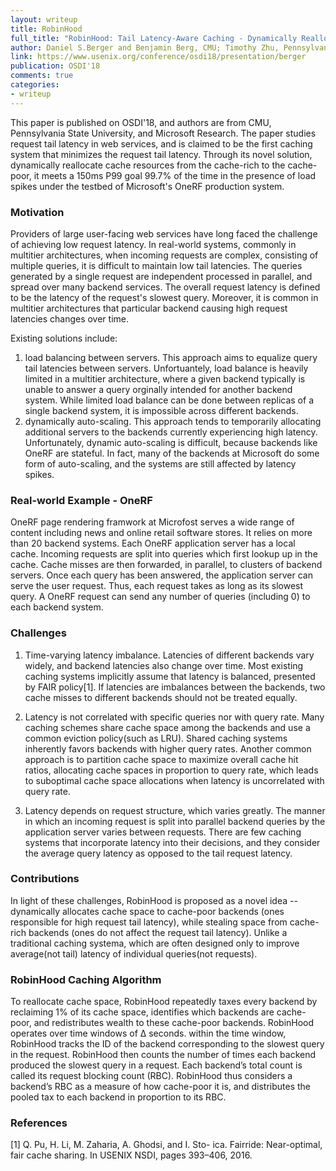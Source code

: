 ```yaml
---
layout: writeup
title: RobinHood
full_title: "RobinHood: Tail Latency-Aware Caching - Dynamically Reallocating from Cache-Rich to Cache-Poor"
author: Daniel S.Berger and Benjamin Berg, CMU; Timothy Zhu, Pennsylvania State University; Mor Harchol-Balter, CMU; and Siddhartha Sen, Microsoft Research
link: https://www.usenix.org/conference/osdi18/presentation/berger
publication: OSDI'18
comments: true
categories:
- writeup
---
```


This paper is published on OSDI'18, and authors are from CMU, Pennsylvania State University, and Microsoft Research.
The paper studies request tail latency in web services, and is claimed to be the first caching system that minimizes the request tail latency. Through its novel solution, dynamically reallocate cache resources from the cache-rich to the cache-poor, it meets a 150ms P99 goal 99.7% of the time in the presence of load spikes under the testbed of Microsoft's OneRF production system.

### Motivation
Providers of large user-facing web services have long faced the challenge of achieving low request latency. In real-world systems, commonly in multitier architectures, when incoming requests are complex, consisting of multiple queries, it is difficult to maintain low tail latencies. The queries generated by a single request are independent processed in parallel, and spread over many backend services. The overall request latency is defined to be the latency of the request's slowest query. Moreover, it is common in multitier architectures that particular backend causing high request latencies changes over time.

Existing solutions include:
1. load balancing between servers. This approach aims to equalize query tail latencies between servers. Unfortuantely, load balance is heavily limited in a multitier architecture, where a given backend typically is unable to answer a query orginally intended for another backend system. While limited load balance can be done between replicas of a single backend system, it is impossible across different backends.
2. dynamically auto-scaling. This approach tends to temporarily allocating additional servers to the backends currently experiencing high latency. Unfortunately, dynamic auto-scaling is difficult, because backends like OneRF are stateful. In fact, many of the backends at Microsoft do some form of auto-scaling, and the systems are still affected by latency spikes.

### Real-world Example - OneRF
OneRF page rendering framwork at Microfost serves a wide range of content including news and online retail software stores. It relies on more than 20 backend systems. Each OneRF application server has a local cache. Incoming requests are split into queries which first lookup up in the cache. Cache misses are then forwarded, in parallel, to clusters of backend servers. Once each query has been answered, the application server can serve the user request. Thus, each request takes as long as its slowest query. A OneRF request can send any number of queries (including 0) to each backend system.

### Challenges
1. Time-varying latency imbalance. Latencies of different backends vary widely, and backend latencies also change over time.
Most existing caching systems implicitly assume that latency is balanced, presented by FAIR policy[1]. If latencies are imbalances between the backends, two cache misses to different backends should not be treated equally.

2. Latency is not correlated with specific queries nor with query rate. Many caching schemes share cache space among the backends and use a common eviction policy(such as LRU). Shared caching systems inherently favors backends with higher query rates. Another common approach is to partition cache space to maximize overall cache hit ratios, allocating cache spaces in proportion to query rate, which leads to suboptimal cache space allocations when latency is uncorrelated with query rate.

3. Latency depends on request structure, which varies greatly. The manner in which an incoming request is split into parallel backend queries by the application server varies between requests. There are few caching systems that incorporate latency into their decisions, and they consider the average query latency as opposed to the tail request latency.

### Contributions
In light of these challenges, RobinHood is proposed as a novel idea -- dynamically allocates cache space to cache-poor backends (ones responsible for high request tail latency), while stealing space from cache-rich backends (ones do not affect the request tail latency). Unlike a traditional caching systema, which are often designed only to improve average(not tail) latency of individual queries(not requests).

### RobinHood Caching Algorithm
To reallocate cache space, RobinHood repeatedly taxes every backend by reclaiming 1% of its cache space, identifies which backends are cache-poor, and redistributes wealth to these cache-poor backends.
RobinHood operates over time windows of ∆ seconds. within the time window, RobinHood tracks the ID of the backend corresponding to the slowest query in the request. RobinHood then counts the number of times each backend produced the slowest query in a request. Each backend’s total count is called its request blocking count (RBC). RobinHood thus considers a backend’s RBC as a measure of how cache-poor it is, and distributes the pooled tax to each backend in proportion to its RBC.

### References
[1] Q. Pu, H. Li, M. Zaharia, A. Ghodsi, and I. Sto- ica. Fairride: Near-optimal, fair cache sharing. In USENIX NSDI, pages 393–406, 2016.